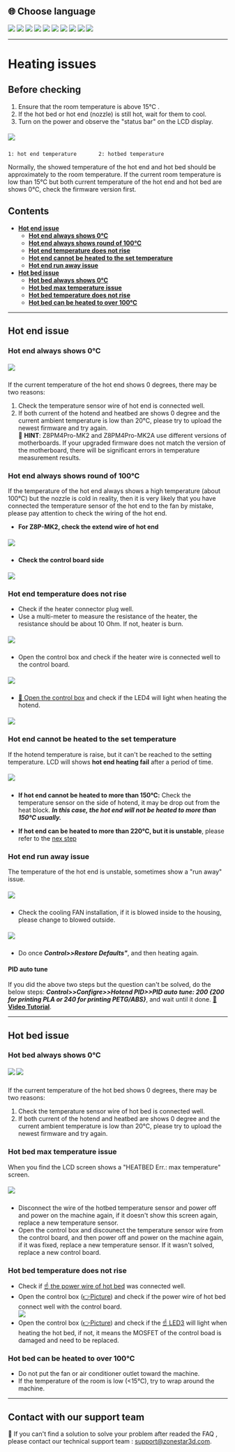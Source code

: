## <a id="choose-language">:globe_with_meridians: Choose language</a>
[![](../lanpic/EN.png)](https://github.com/ZONESTAR3D/Z8P/blob/main/Z8P_FAQ/Issue_heating/readme.md)
[![](../lanpic/ES.png)](https://github.com/ZONESTAR3D/Z8P/blob/main/Z8P_FAQ/Issue_heating/readme-es.md)
[![](../lanpic/PT.png)](https://github.com/ZONESTAR3D/Z8P/blob/main/Z8P_FAQ/Issue_heating/readme-pt.md)
[![](../lanpic/FR.png)](https://github.com/ZONESTAR3D/Z8P/blob/main/Z8P_FAQ/Issue_heating/readme-fr.md)
[![](../lanpic/DE.png)](https://github.com/ZONESTAR3D/Z8P/blob/main/Z8P_FAQ/Issue_heating/readme-de.md)
[![](../lanpic/IT.png)](https://github.com/ZONESTAR3D/Z8P/blob/main/Z8P_FAQ/Issue_heating/readme-it.md)
[![](../lanpic/RU.png)](https://github.com/ZONESTAR3D/Z8P/blob/main/Z8P_FAQ/Issue_heating/readme-ru.md)
[![](../lanpic/JP.png)](https://github.com/ZONESTAR3D/Z8P/blob/main/Z8P_FAQ/Issue_heating/readme-jp.md)
[![](../lanpic/KR.png)](https://github.com/ZONESTAR3D/Z8P/blob/main/Z8P_FAQ/Issue_heating/readme-kr.md)
[![](../lanpic/SA.png)](https://github.com/ZONESTAR3D/Z8P/blob/main/Z8P_FAQ/Issue_heating/readme-ar.md)

-----
# Heating issues
## Before checking
1. Ensure that the room temperature is above 15℃ .
2. If the hot bed or hot end (nozzle) is still hot, wait for them to cool.
3. Turn on the power and observe the "status bar" on the LCD display.   
##### ![](./LCD_screen.jpg)  
> 
    1: hot end temperature       2: hotbed temperature
Normally, the showed temperature of the hot end and hot bed should be approximately to the room temperature. 
If the current room temperature is low than 15℃ but both current temperature of the hot end and hot bed are shows 0℃, check the firmware version first.

## Contents
- **[Hot end issue](#a)**
  - **[Hot end always shows 0℃](#a1)**
  - **[Hot end always shows round of 100℃](#a2)**
  - **[Hot end temperature does not rise](#a3)**
  - **[Hot end cannot be heated to the set temperature](#14)**
  - **[Hot end run away issue](#a5)**
- **[Hot bed issue](#b)**
  - **[Hot bed always shows 0℃](#b1)**
  - **[Hot bed max temperature issue](#b2)**
  - **[Hot bed temperature does not rise](#b3)**
  - **[Hot bed can be heated to over 100℃](#b4)**

-----
## <a id="a">Hot end issue</a>
### <a id="a1">Hot end always shows 0℃</a>
##### ![](hotend_min_temperature.jpg)      
If the current temperature of the hot end shows 0 degrees, there may be two reasons:
1. Check the temperature sensor wire of hot end is connected well.     
2. If both current of the hotend and heatbed are shows 0 degree and the current ambient temperature is low than 20℃, please try to upload the newest firmware and try again.    
:pushpin: **HINT**: Z8PM4Pro-MK2 and Z8PM4Pro-MK2A use different versions of motherboards. If your upgraded firmware does not match the version of the motherboard, there will be significant errors in temperature measurement results.

### <a id="a2">Hot end always shows round of 100℃ </a>
If the temperature of the hot end always shows a high temperature (about 100℃) but the nozzle is cold in reality, then it is very likely that you have connected the temperature sensor of the hot end to the fan by mistake, please pay attention to check the wiring of the hot end.   
- **For Z8P-MK2, check the extend wire of hot end**    
##### ![](./Hotend_wiring.jpg)      
- **Check the control board side**     
##### ![](../pic/Z8P_wiring.png)

### <a id="a3">Hot end temperature does not rise </a>
- Check if the heater connector plug well.  
- Use a multi-meter to measure the resistance of the heater, the resistance should be about 10 Ohm. If not, heater is burn.
##### ![](./measure.jpg)
- Open the control box and check if the heater wire is connected well to the control board.
##### ![](./WireOfheater.jpg)
- [:link: Open the control box](../How_to_open_the_control_box.jpg) and check if the LED4 will light when heating the hotend. 
##### <a id="led"></a> ![](LEDs.jpg) 

### <a id="a4">Hot end cannot be heated to the set temperature </a>
If the hotend temperature is raise, but it can't be reached to the setting temperature. LCD will shows **hot end heating fail** after a period of time.     
##### ![](./hotend_heating_fail.jpg)
- **If hot end cannot be heated to more than 150℃:** Check the temperature sensor on the side of hotend, it may be drop out from the heat block. ***In this case, the hot end will not be heated to more than 150℃ usually.***
<!-- ![](sensorhotenddrop.jpg)       -->
- **If hot end can be heated to more than 220℃, but it is unstable**, please refer to the [nex step](#a5)

### <a id="a5">Hot end run away issue </a>
The temperature of the hot end is unstable, sometimes show a "run away" issue.     
##### ![](./runaway.jpg)
  - Check the cooling FAN installation, if it is blowed inside to the housing, please change to blowed outside.
##### ![](./coolingfan.jpg)
  - Do once  ***Control>>Restore Defaults"***, and then heating again.  
#### PID auto tune
If you did the above two steps but the question can't be solved, do the below steps: ***Control>>Configre>>Hotend PID>>PID auto tune: 200 {200 for printing PLA or 240 for printing PETG/ABS}***, and wait until it done. [:movie_camera: **Video Tutorial**](./PID_Auto_Tune.gif).      

-----
## <a id="b">Hot bed issue </a>
### <a id="b1">Hot bed always shows 0℃ </a>
##### ![](hotbed_min_temperature.jpg)   ![](./Hotbed_wiring.jpg)    
If the current temperature of the hot bed shows 0 degrees, there may be two reasons:
1. Check the temperature sensor wire of hot bed is connected well.   
2. If both current of the hotend and heatbed are shows 0 degree and the current ambient temperature is low than 20℃, please try to upload the newest firmware and try again.    

### <a id="b2">Hot bed max temperature issue </a>
When you find the LCD screen shows a "HEATBED Err.: max temperature" screen.      
##### ![](./hotbed_max_temperature.jpg)   
- Disconnect the wire of the hotbed temperature sensor and power off and power on the machine again, if it doesn't show this screen again, replace a new temperature sensor.
- Open the control box and discounect the temperature sensor wire from the control board, and then power off and power on the machine again, if it was fixed, replace a new temperature sensor. If it wasn't solved, replace a new control board.

### <a id="b3">Hot bed temperature does not rise </a>
- Check if [:point_up: the power wire of hot bed](#b1) was connected well.
- Open the control box ([:point_right:Picture](../pic/OpenControlBox.png)) and check if the power wire of hot bed connect well with the control board.     
![](./heatbed_power.jpg)
- Open the control box ([:point_right:Picture](../pic/OpenControlBox.png)) and check if the [:point_up: LED3](#led) will light when heating the hot bed, if not, it means the MOSFET of the control boad is damaged and need to be replaced.

### <a id="b4">Hot bed can be heated to over 100℃ </a>
- Do not put the fan or air conditioner outlet toward the machine.
- If the temperature of the room is low (<15℃), try to wrap around the machine.

--------
## Contact with our support team
:email: If you can't find a solution to solve your problem after readed the FAQ , please contact our technical support team : support@zonestar3d.com.

